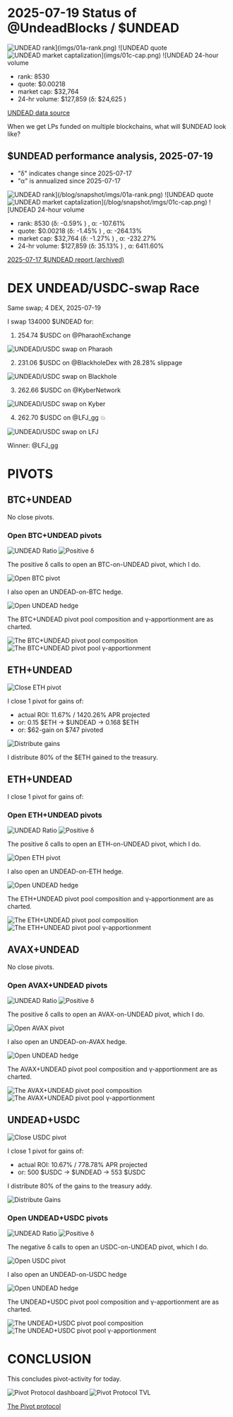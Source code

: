 # 2025-07-19 Status of @UndeadBlocks / $UNDEAD 

![$UNDEAD rank](imgs/01a-rank.png) 
![$UNDEAD quote](imgs/01b-quote.png) 
![$UNDEAD market captalization](imgs/01c-cap.png) 
![$UNDEAD 24-hour volume](imgs/01d-vol.png) 

* rank: 8530 
* quote: $0.00218 
* market cap: $32,764 
* 24-hr volume: $127,859 (δ: $24,625 ) 


[UNDEAD data source](https://www.coingecko.com/en/coins/undead-blocks) 



When we get LPs funded on multiple blockchains, what will $UNDEAD look like? 

## $UNDEAD performance analysis, 2025-07-19 

* "δ" indicates change since 2025-07-17 
* "α" is annualized since 2025-07-17 

![$UNDEAD rank](/blog/snapshot/imgs/01a-rank.png) 
![$UNDEAD quote](/blog/snapshot/imgs/01b-quote.png) 
![$UNDEAD market captalization](/blog/snapshot/imgs/01c-cap.png) 
![$UNDEAD 24-hour volume](/blog/snapshot/imgs/01d-vol.png) 

* rank: 8530 (δ: -0.59% ) , α: -107.61% 
* quote: $0.00218 (δ: -1.45% ) , α: -264.13% 
* market cap: $32,764 (δ: -1.27% ) , α: -232.27% 
* 24-hr volume: $127,859 (δ: 35.13% ) , α: 6411.60% 

[2025-07-17 $UNDEAD report (archived)](https://github.com/pivoteur/biz/tree/main/blog/snapshot) 
# DEX UNDEAD/USDC-swap Race 

Same swap; 4 DEX, 2025-07-19 

I swap 134000 $UNDEAD for: 

1. 254.74 $USDC on @PharaohExchange 

![UNDEAD/USDC swap on Pharaoh](imgs/02a-pharaoh.png) 

2. 231.06 $USDC on @BlackholeDex with 28.28% slippage 

![UNDEAD/USDC swap on Blackhole](imgs/02b-blackhole.png) 

3. 262.66 $USDC on @KyberNetwork 

![UNDEAD/USDC swap on Kyber](imgs/02c-kyber.png) 

4. 262.70 $USDC on @LFJ_gg 💥 

![UNDEAD/USDC swap on LFJ](imgs/02d-lfj.png) 

Winner: @LFJ_gg 
# PIVOTS 

## BTC+UNDEAD 



No close pivots. 

### Open BTC+UNDEAD pivots 

![UNDEAD Ratio](imgs/03a-ratio.png) 
![Positive δ](imgs/03b-delta.png) 

The positive δ calls to open an BTC-on-UNDEAD pivot, which I do. 

![Open BTC pivot](imgs/03c-open-btc-pivot.png) 

I also open an UNDEAD-on-BTC hedge. 

![Open UNDEAD hedge](imgs/03d-open-undead-hedge.png) 

The BTC+UNDEAD pivot pool composition and γ-apportionment are as charted. 

![The BTC+UNDEAD pivot pool composition](imgs/04a-comp.png) 
![The BTC+UNDEAD pivot pool γ-apportionment](imgs/04b-apport.png) 

## ETH+UNDEAD

![Close ETH pivot](imgs/05a-close-eth-pivot.png)

I close 1 pivot for gains of:

* actual ROI: 11.67% / 1420.26% APR projected
* or: 0.15 $ETH -> $UNDEAD -> 0.168 $ETH
* or: $62-gain on $747 pivoted

![Distribute gains](imgs/05b-dist-gains.png)

I distribute 80% of the $ETH gained to the treasury. 
## ETH+UNDEAD 



I close 1 pivot for gains of: 

### Open ETH+UNDEAD pivots 

![UNDEAD Ratio](imgs/06a-ratio.png) 
![Positive δ](imgs/06b-delta.png) 

The positive δ calls to open an ETH-on-UNDEAD pivot, which I do. 

![Open ETH pivot](imgs/06c-open-eth-pivot.png) 

I also open an UNDEAD-on-ETH hedge. 

![Open UNDEAD hedge](imgs/06d-open-undead-hedge.png) 

The ETH+UNDEAD pivot pool composition and γ-apportionment are as charted. 

![The ETH+UNDEAD pivot pool composition](imgs/07a-comp.png) 
![The ETH+UNDEAD pivot pool γ-apportionment](imgs/07b-apport.png) 
## AVAX+UNDEAD 



No close pivots. 

### Open AVAX+UNDEAD pivots 

![UNDEAD Ratio](imgs/08a-ratio.png) 
![Positive δ](imgs/08b-delta.png) 

The positive δ calls to open an AVAX-on-UNDEAD pivot, which I do. 

![Open AVAX pivot](imgs/08c-open-avax-pivot.png) 

I also open an UNDEAD-on-AVAX hedge. 

![Open UNDEAD hedge](imgs/08d-open-undead-hedge.png) 

The AVAX+UNDEAD pivot pool composition and γ-apportionment are as charted. 

![The AVAX+UNDEAD pivot pool composition](imgs/09a-comp.png) 
![The AVAX+UNDEAD pivot pool γ-apportionment](imgs/09b-apport.png) 

## UNDEAD+USDC

![Close USDC pivot](imgs/10a-close-usdc-pivot.png)

I close 1 pivot for gains of:

* actual ROI: 10.67% / 778.78% APR projected
* or: 500 $USDC -> $UNDEAD -> 553 $USDC

I distribute 80% of the gains to the treasury addy.

![Distribute Gains](imgs/10b-dist-gains.png)


### Open UNDEAD+USDC pivots 

![UNDEAD Ratio](imgs/11a-ratio.png) 
![Positive δ](imgs/11b-delta.png) 

The negative δ calls to open an USDC-on-UNDEAD pivot, which I do. 

![Open USDC pivot](imgs/11c-open-usdc-pivot.png) 

I also open an UNDEAD-on-USDC hedge 

![Open UNDEAD hedge](imgs/11d-open-undead-hedge.png) 

The UNDEAD+USDC pivot pool composition and γ-apportionment are as charted. 

![The UNDEAD+USDC pivot pool composition](imgs/12a-comp.png) 
![The UNDEAD+USDC pivot pool γ-apportionment](imgs/12b-apport.png) 
# CONCLUSION 

This concludes pivot-activity for today. 

![Pivot Protocol dashboard](imgs/13a-dash.png) 
![Pivot Protocol TVL](imgs/13b-tvl.png) 


[The Pivot protocol](https://pivoteur.github.io/#) 
